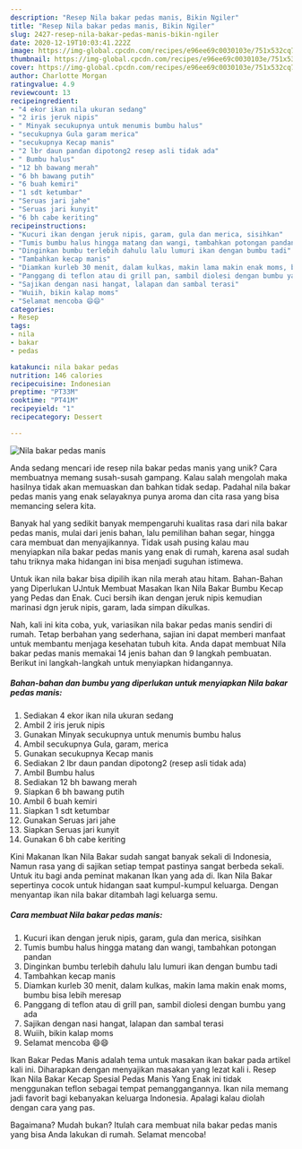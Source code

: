 ```yaml
---
description: "Resep Nila bakar pedas manis, Bikin Ngiler"
title: "Resep Nila bakar pedas manis, Bikin Ngiler"
slug: 2427-resep-nila-bakar-pedas-manis-bikin-ngiler
date: 2020-12-19T10:03:41.222Z
image: https://img-global.cpcdn.com/recipes/e96ee69c0030103e/751x532cq70/nila-bakar-pedas-manis-foto-resep-utama.jpg
thumbnail: https://img-global.cpcdn.com/recipes/e96ee69c0030103e/751x532cq70/nila-bakar-pedas-manis-foto-resep-utama.jpg
cover: https://img-global.cpcdn.com/recipes/e96ee69c0030103e/751x532cq70/nila-bakar-pedas-manis-foto-resep-utama.jpg
author: Charlotte Morgan
ratingvalue: 4.9
reviewcount: 13
recipeingredient:
- "4 ekor ikan nila ukuran sedang"
- "2 iris jeruk nipis"
- " Minyak secukupnya untuk menumis bumbu halus"
- "secukupnya Gula garam merica"
- "secukupnya Kecap manis"
- "2 lbr daun pandan dipotong2 resep asli tidak ada"
- " Bumbu halus"
- "12 bh bawang merah"
- "6 bh bawang putih"
- "6 buah kemiri"
- "1 sdt ketumbar"
- "Seruas jari jahe"
- "Seruas jari kunyit"
- "6 bh cabe keriting"
recipeinstructions:
- "Kucuri ikan dengan jeruk nipis, garam, gula dan merica, sisihkan"
- "Tumis bumbu halus hingga matang dan wangi, tambahkan potongan pandan"
- "Dinginkan bumbu terlebih dahulu lalu lumuri ikan dengan bumbu tadi"
- "Tambahkan kecap manis"
- "Diamkan kurleb 30 menit, dalam kulkas, makin lama makin enak moms, bumbu bisa lebih meresap"
- "Panggang di teflon atau di grill pan, sambil diolesi dengan bumbu yang ada"
- "Sajikan dengan nasi hangat, lalapan dan sambal terasi"
- "Wuiih, bikin kalap moms"
- "Selamat mencoba 😄😄"
categories:
- Resep
tags:
- nila
- bakar
- pedas

katakunci: nila bakar pedas 
nutrition: 146 calories
recipecuisine: Indonesian
preptime: "PT33M"
cooktime: "PT41M"
recipeyield: "1"
recipecategory: Dessert

---
```



![Nila bakar pedas manis](https://img-global.cpcdn.com/recipes/e96ee69c0030103e/751x532cq70/nila-bakar-pedas-manis-foto-resep-utama.jpg)

Anda sedang mencari ide resep nila bakar pedas manis yang unik? Cara membuatnya memang susah-susah gampang. Kalau salah mengolah maka hasilnya tidak akan memuaskan dan bahkan tidak sedap. Padahal nila bakar pedas manis yang enak selayaknya punya aroma dan cita rasa yang bisa memancing selera kita.

Banyak hal yang sedikit banyak mempengaruhi kualitas rasa dari nila bakar pedas manis, mulai dari jenis bahan, lalu pemilihan bahan segar, hingga cara membuat dan menyajikannya. Tidak usah pusing kalau mau menyiapkan nila bakar pedas manis yang enak di rumah, karena asal sudah tahu triknya maka hidangan ini bisa menjadi suguhan istimewa.

Untuk ikan nila bakar bisa dipilih ikan nila merah atau hitam. Bahan-Bahan yang Diperlukan UJntuk Membuat Masakan Ikan Nila Bakar Bumbu Kecap yang Pedas dan Enak. Cuci bersih ikan dengan jeruk nipis kemudian marinasi dgn jeruk nipis, garam, lada simpan dikulkas.


Nah, kali ini kita coba, yuk, variasikan nila bakar pedas manis sendiri di rumah. Tetap berbahan yang sederhana, sajian ini dapat memberi manfaat untuk membantu menjaga kesehatan tubuh kita. Anda dapat membuat Nila bakar pedas manis memakai 14 jenis bahan dan 9 langkah pembuatan. Berikut ini langkah-langkah untuk menyiapkan hidangannya.

<!--inarticleads1-->

##### Bahan-bahan dan bumbu yang diperlukan untuk menyiapkan Nila bakar pedas manis:

1. Sediakan 4 ekor ikan nila ukuran sedang
1. Ambil 2 iris jeruk nipis
1. Gunakan  Minyak secukupnya untuk menumis bumbu halus
1. Ambil secukupnya Gula, garam, merica
1. Gunakan secukupnya Kecap manis
1. Sediakan 2 lbr daun pandan dipotong2 (resep asli tidak ada)
1. Ambil  Bumbu halus
1. Sediakan 12 bh bawang merah
1. Siapkan 6 bh bawang putih
1. Ambil 6 buah kemiri
1. Siapkan 1 sdt ketumbar
1. Gunakan Seruas jari jahe
1. Siapkan Seruas jari kunyit
1. Gunakan 6 bh cabe keriting


Kini Makanan Ikan Nila Bakar sudah sangat banyak sekali di Indonesia, Namun rasa yang di sajikan setiap tempat pastinya sangat berbeda sekali. Untuk itu bagi anda peminat makanan Ikan yang ada di. Ikan Nila Bakar sepertinya cocok untuk hidangan saat kumpul-kumpul keluarga. Dengan menyantap ikan nila bakar ditambah lagi keluarga semu. 

<!--inarticleads2-->

##### Cara membuat Nila bakar pedas manis:

1. Kucuri ikan dengan jeruk nipis, garam, gula dan merica, sisihkan
1. Tumis bumbu halus hingga matang dan wangi, tambahkan potongan pandan
1. Dinginkan bumbu terlebih dahulu lalu lumuri ikan dengan bumbu tadi
1. Tambahkan kecap manis
1. Diamkan kurleb 30 menit, dalam kulkas, makin lama makin enak moms, bumbu bisa lebih meresap
1. Panggang di teflon atau di grill pan, sambil diolesi dengan bumbu yang ada
1. Sajikan dengan nasi hangat, lalapan dan sambal terasi
1. Wuiih, bikin kalap moms
1. Selamat mencoba 😄😄


Ikan Bakar Pedas Manis adalah tema untuk masakan ikan bakar pada artikel kali ini. Diharapkan dengan menyajikan masakan yang lezat kali i. Resep Ikan Nila Bakar Kecap Spesial Pedas Manis Yang Enak ini tidak menggunakan teflon sebagai tempat pemanggangannya. Ikan nila memang jadi favorit bagi kebanyakan keluarga Indonesia. Apalagi kalau diolah dengan cara yang pas. 

Bagaimana? Mudah bukan? Itulah cara membuat nila bakar pedas manis yang bisa Anda lakukan di rumah. Selamat mencoba!

